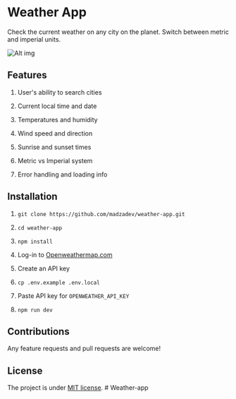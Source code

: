 # Weather App

Check the current weather on any city on the planet. Switch between metric and imperial units.

![Alt img](https://images.ctfassets.net/zlsyc9paq6sa/3uBrJ07WSM40FpolgjInHY/7d886cb4187b52194bf9b63c183a1d3a/1627637330_x.gif)

## Features

1. User's ability to search cities

2. Current local time and date

3. Temperatures and humidity

4. Wind speed and direction

5. Sunrise and sunset times

6. Metric vs Imperial system

7. Error handling and loading info

## Installation

1. `git clone https://github.com/madzadev/weather-app.git`

2. `cd weather-app`

3. `npm install`

4. Log-in to [Openweathermap.com](https://openweathermap.org/)

5. Create an API key

6. `cp .env.example .env.local`

7. Paste API key for `OPENWEATHER_API_KEY`

8. `npm run dev`

## Contributions

Any feature requests and pull requests are welcome!

## License

The project is under [MIT license](https://choosealicense.com/licenses/mit/).
#   W e a t h e r - a p p  
 
